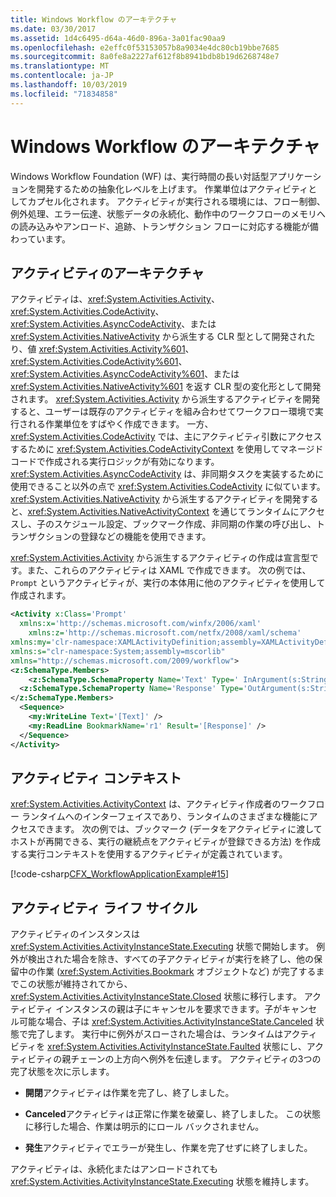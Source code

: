 ```yaml
---
title: Windows Workflow のアーキテクチャ
ms.date: 03/30/2017
ms.assetid: 1d4c6495-d64a-46d0-896a-3a01fac90aa9
ms.openlocfilehash: e2effc0f53153057b8a9034e4dc80cb19bbe7685
ms.sourcegitcommit: 8a0fe8a2227af612f8b8941bdb8b19d6268748e7
ms.translationtype: MT
ms.contentlocale: ja-JP
ms.lasthandoff: 10/03/2019
ms.locfileid: "71834858"
---
```

# <a name="windows-workflow-architecture"></a>Windows Workflow のアーキテクチャ
Windows Workflow Foundation (WF) は、実行時間の長い対話型アプリケーションを開発するための抽象化レベルを上げます。 作業単位はアクティビティとしてカプセル化されます。 アクティビティが実行される環境には、フロー制御、例外処理、エラー伝達、状態データの永続化、動作中のワークフローのメモリへの読み込みやアンロード、追跡、トランザクション フローに対応する機能が備わっています。  
  
## <a name="activity-architecture"></a>アクティビティのアーキテクチャ  
 アクティビティは、<xref:System.Activities.Activity>、<xref:System.Activities.CodeActivity>、<xref:System.Activities.AsyncCodeActivity>、または <xref:System.Activities.NativeActivity> から派生する CLR 型として開発されたり、値 <xref:System.Activities.Activity%601>、<xref:System.Activities.CodeActivity%601>、<xref:System.Activities.AsyncCodeActivity%601>、または <xref:System.Activities.NativeActivity%601> を返す CLR 型の変化形として開発されます。 <xref:System.Activities.Activity> から派生するアクティビティを開発すると、ユーザーは既存のアクティビティを組み合わせてワークフロー環境で実行される作業単位をすばやく作成できます。 一方、<xref:System.Activities.CodeActivity> では、主にアクティビティ引数にアクセスするために <xref:System.Activities.CodeActivityContext> を使用してマネージド コードで作成される実行ロジックが有効になります。 <xref:System.Activities.AsyncCodeActivity> は、非同期タスクを実装するために使用できること以外の点で <xref:System.Activities.CodeActivity> に似ています。 <xref:System.Activities.NativeActivity> から派生するアクティビティを開発すると、<xref:System.Activities.NativeActivityContext> を通じてランタイムにアクセスし、子のスケジュール設定、ブックマーク作成、非同期の作業の呼び出し、トランザクションの登録などの機能を使用できます。  
  
 <xref:System.Activities.Activity> から派生するアクティビティの作成は宣言型です。また、これらのアクティビティは XAML で作成できます。 次の例では、`Prompt` というアクティビティが、実行の本体用に他のアクティビティを使用して作成されます。  
  
```xml  
<Activity x:Class='Prompt'  
  xmlns:x='http://schemas.microsoft.com/winfx/2006/xaml'  
    xmlns:z='http://schemas.microsoft.com/netfx/2008/xaml/schema'  
xmlns:my='clr-namespace:XAMLActivityDefinition;assembly=XAMLActivityDefinition'  
xmlns:s="clr-namespace:System;assembly=mscorlib"  
xmlns="http://schemas.microsoft.com/2009/workflow">  
<z:SchemaType.Members>  
    <z:SchemaType.SchemaProperty Name='Text' Type=' InArgument(s:String)' />  
  <z:SchemaType.SchemaProperty Name='Response' Type='OutArgument(s:String)' />  
</z:SchemaType.Members>  
  <Sequence>  
    <my:WriteLine Text='[Text]' />  
    <my:ReadLine BookmarkName='r1' Result='[Response]' />  
  </Sequence>  
</Activity>  
```  
  
## <a name="activity-context"></a>アクティビティ コンテキスト  
 <xref:System.Activities.ActivityContext> は、アクティビティ作成者のワークフロー ランタイムへのインターフェイスであり、ランタイムのさまざまな機能にアクセスできます。 次の例では、ブックマーク (データをアクティビティに渡してホストが再開できる、実行の継続点をアクティビティが登録できる方法) を作成する実行コンテキストを使用するアクティビティが定義されています。  
  
 [!code-csharp[CFX_WorkflowApplicationExample#15](~/samples/snippets/csharp/VS_Snippets_CFX/cfx_workflowapplicationexample/cs/program.cs#15)]  
  
## <a name="activity-life-cycle"></a>アクティビティ ライフ サイクル  
 アクティビティのインスタンスは <xref:System.Activities.ActivityInstanceState.Executing> 状態で開始します。 例外が検出された場合を除き、すべての子アクティビティが実行を終了し、他の保留中の作業 (<xref:System.Activities.Bookmark> オブジェクトなど) が完了するまでこの状態が維持されてから、<xref:System.Activities.ActivityInstanceState.Closed> 状態に移行します。 アクティビティ インスタンスの親は子にキャンセルを要求できます。子がキャンセル可能な場合、子は <xref:System.Activities.ActivityInstanceState.Canceled> 状態で完了します。 実行中に例外がスローされた場合は、ランタイムはアクティビティを <xref:System.Activities.ActivityInstanceState.Faulted> 状態にし、アクティビティの親チェーンの上方向へ例外を伝達します。 アクティビティの3つの完了状態を次に示します。
  
- **開閉**アクティビティは作業を完了し、終了しました。  
  
- **Canceled**アクティビティは正常に作業を破棄し、終了しました。 この状態に移行した場合、作業は明示的にロール バックされません。  
  
- **発生**アクティビティでエラーが発生し、作業を完了せずに終了しました。  
  
 アクティビティは、永続化またはアンロードされても <xref:System.Activities.ActivityInstanceState.Executing> 状態を維持します。
